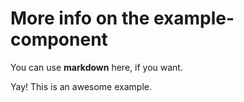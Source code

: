 # More info on the example-component

You can use **markdown** here, if you want.

Yay! This is an awesome example.
